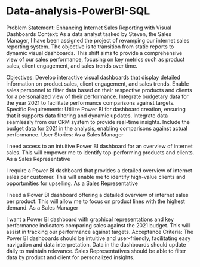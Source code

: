 # Data-analysis-PowerBI-SQL
Problem Statement: Enhancing Internet Sales Reporting with Visual Dashboards
Context:
As a data analyst tasked by Steven, the Sales Manager, I have been assigned the project of revamping our internet sales reporting system. The objective is to transition from static reports to dynamic visual dashboards. This shift aims to provide a comprehensive view of our sales performance, focusing on key metrics such as product sales, client engagement, and sales trends over time.

Objectives:
Develop interactive visual dashboards that display detailed information on product sales, client engagement, and sales trends.
Enable sales personnel to filter data based on their respective products and clients for a personalized view of their performance.
Integrate budgetary data for the year 2021 to facilitate performance comparisons against targets.
Specific Requirements:
Utilize Power BI for dashboard creation, ensuring that it supports data filtering and dynamic updates.
Integrate data seamlessly from our CRM system to provide real-time insights.
Include the budget data for 2021 in the analysis, enabling comparisons against actual performance.
User Stories:
As a Sales Manager

I need access to an intuitive Power BI dashboard for an overview of internet sales. This will empower me to identify top-performing products and clients.
As a Sales Representative

I require a Power BI dashboard that provides a detailed overview of internet sales per customer. This will enable me to identify high-value clients and opportunities for upselling.
As a Sales Representative

I need a Power BI dashboard offering a detailed overview of internet sales per product. This will allow me to focus on product lines with the highest demand.
As a Sales Manager

I want a Power BI dashboard with graphical representations and key performance indicators comparing sales against the 2021 budget. This will assist in tracking our performance against targets.
Acceptance Criteria:
The Power BI dashboards should be intuitive and user-friendly, facilitating easy navigation and data interpretation.
Data in the dashboards should update daily to maintain relevance.
Sales Representatives should be able to filter data by product and client for personalized insights.
